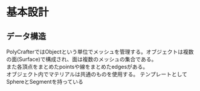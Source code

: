 # 基本設計
## データ構造
PolyCrafterではObjectという単位でメッシュを管理する。オブジェクトは複数の面(Surface)で構成され、面は複数のメッシュの集合である。  
また各頂点をまとめたpointsや線をまとめたedgesがある。  
オブジェクト内でマテリアルは共通のものを使用する。
テンプレートとしてSphereとSegmentを持っている

